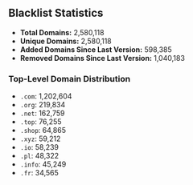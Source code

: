 ## Blacklist Statistics

- **Total Domains:** 2,580,118
- **Unique Domains:** 2,580,118
- **Added Domains Since Last Version:** 598,385
- **Removed Domains Since Last Version:** 1,040,183

### Top-Level Domain Distribution

-  `.com`: 1,202,604
-  `.org`: 219,834
-  `.net`: 162,759
-  `.top`: 76,255
-  `.shop`: 64,865
-  `.xyz`: 59,212
-  `.io`: 58,239
-  `.pl`: 48,322
-  `.info`: 45,249
-  `.fr`: 34,565

